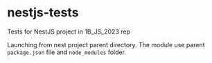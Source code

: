 # nestjs-tests
Tests for NestJS project in 1B_JS_2023 rep

Launching from nest project parent directory. The module use parent `package.json` file and `node_modules` folder.